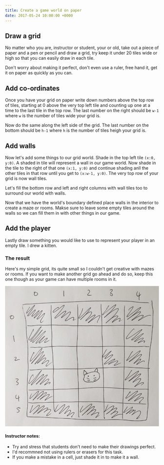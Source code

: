 ```yaml
---
title: Create a game world on paper
date: 2017-05-24 10:00:00 +0000
---
```


## Draw a grid

No matter who you are, instructor or student, your or old, take out a piece of paper and a pen or pencil and draw a grid, try keep it under 20 tiles wide or high so that you can easily draw in each tile.

Don't worry about making it perfect, don't even use a ruler, free hand it, get it on paper as quickly as you can.

## Add co-ordinates

Once you have your grid on paper write down numbers above the top row of tiles, starting at 0 above the very top left tile and counting up one at a time to the last tile in the top row. The last number on the right should be `w-1` where `w` is the number of tiles wide your grid is.

Now do the same along the left side of the grid. The last number on the bottom should be `h-1` where `h` is the number of tiles heigh your grid is.

## Add walls

Now let's add some things to our grid world. Shade in the top left tile `(x:0, y:0)`. A shaded in tile will represent a wall in our game world. Now shade in the tile to the right of that one `(x:1, y:0)` and continue shading anll the other tiles in that row until you get to `(x:w-1, y:0)`. The very top row of your grid is now wall tiles.

Let's fill the bottom row and left and right columns with wall tiles too to surround our world with walls.

Now that we have the world's boundary defined place walls in the interior to create a maze or rooms. Makse sure to leave some empty tiles around the walls so we can fill them in with other things in our game.

## Add the player

Lastly draw something you would like to use to represent your player in an empty tile. I drew a kitten.

### The result

Here's my simple grid, its quite small so I couldn't get creative with mazes or rooms. If you want to make another grid go ahead and do so, keep this one though as your game can have multiple rooms in it.

![Draw a grid with walls and a player](images/world.png)

#### Instructor notes:

- Try and stress that students don't need to make their drawings perfect.
- I'd recommned not using rulers or erasers for this task.
- If you make a mistake in a cell, just shade it in to make it a wall.
